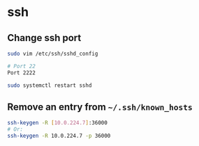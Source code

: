 # ssh

## Change ssh port

```bash
sudo vim /etc/ssh/sshd_config

# Port 22
Port 2222

sudo systemctl restart sshd
```

## Remove an entry from `~/.ssh/known_hosts`

```bash
ssh-keygen -R [10.0.224.7]:36000
# Or:
ssh-keygen -R 10.0.224.7 -p 36000
```
